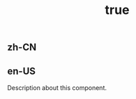 ﻿---
order: 0
title:
  zh-CN: 热力图
  en-US: Heatmap
---

## zh-CN

## en-US

Description about this component.
